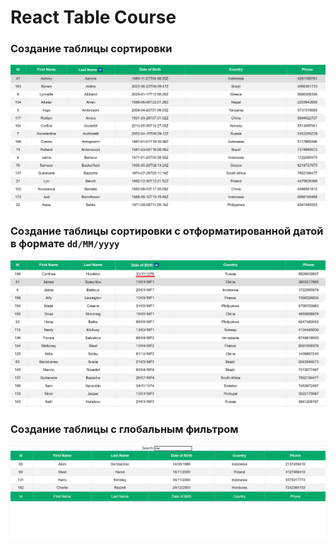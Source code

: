 # React Table Course

### Создание таблицы сортировки

![Создание таблицы сортировки](./screenshots/sorttable.png)

### Создание таблицы сортировки с отформатированной датой в формате `dd/MM/yyyy`

![Создание таблицы сортировки](./screenshots/sorttableAndFormating.png)

### Создание таблицы с глобальным фильтром

![Создание таблицы с глобальным фильтром](./screenshots/global-filtering.png)
